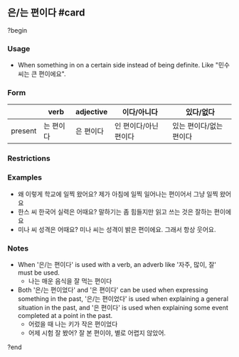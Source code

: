 ## 은/는 편이다 #card
?begin
### Usage
- When something in on a certain side instead of being definite. Like "민수 씨는 큰 편이에요".
### Form
||verb|adjective|이다/아니다|있다/없다|
|---|---|---|---|---|
|present|는 편이다|은 편이다|인 편이다/아닌 편이다|있는 편이다/없는 편이다|
### Restrictions
### Examples
- 왜 이렇게 학교에 일찍 왔어요?
	제가 아침에 일찍 일어나는 편이어서 그냥 일찍 왔어요
- 한스 씨 한국어 실력은 어때요?
	말하기는 좀 힘들지만 읽고 쓰는 것은 잘하는 편이에요
- 미나 씨 성격은 어때요?
	미나 씨는 성격이 밝은 편이에요. 그래서 항상 웃어요.
### Notes
- When '은/는 편이다' is used with a verb, an adverb like '자주, 많이, 잘' must be used.
	- 나는 매운 음식을 잘 먹는 편이다
- Both '은/는 편이었다' and '은 편이다' can be used when expressing something in the past, '은/는 편이었다' is used when explaining a general situation in the past, and '은 편이다' is used when explaining some event completed at a point in the past.
	- 어렀을 때 나는 키가 작은 편이었다
	- 어제 시험 잘 봤어?
		잘 본 편이야, 별로 어렵지 않았어.
<!--SR:!2025-05-17,20,250-->
?end
